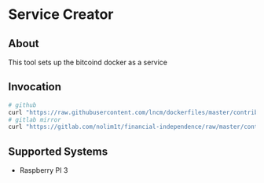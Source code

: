 # Service Creator

## About

This tool sets up the bitcoind docker as a service

## Invocation

```bash
# github
curl "https://raw.githubusercontent.com/lncm/dockerfiles/master/contrib/service-creator/setup.sh" 2>/dev/null | sudo sh
# gitlab mirror
curl "https://gitlab.com/nolim1t/financial-independence/raw/master/contrib/service-creator/setup.sh" 2>/dev/null | sudo sh
```

## Supported Systems

* Raspberry PI 3
